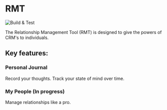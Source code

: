 # RMT
![Build & Test](https://github.com/reyesml/RMT/actions/workflows/build_and_test.yml/badge.svg)


The Relationship Management Tool (RMT) is designed to give the powers of CRM's to individuals.

## Key features:
### Personal Journal
Record your thoughts. Track your state of mind over time.

### My People (In progress)
Manage relationships like a pro.
